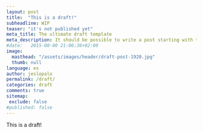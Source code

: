 ```yaml
---
layout: post
title:  "This is a draft!"
subheadline: WIP
teaser: "it's not published yet"
meta_title: The ultimate draft template
meta_description: It should be possible to write a post starting with this draft
#date:   2015-00-00 21:06:36+02:00
image:
  masthead: "/assets/images/header/draft-post-1920.jpg"
  thumb: null
language: es
author: jeslopalo
permalink: /draft/
categories: draft
comments: true
sitemap:
 exclude: false
#published: false
---
```

This is a draft!
